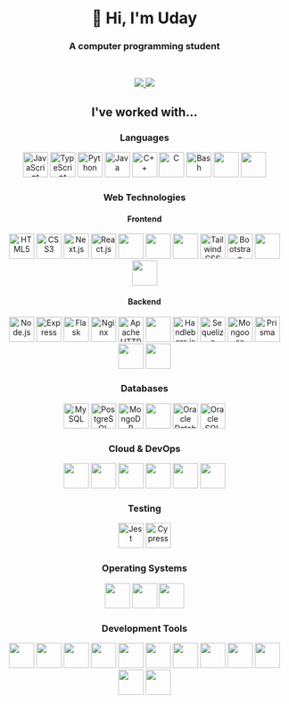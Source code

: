 <div align="center">
<h1>👋 Hi, I'm Uday </h1>
<h3>A computer programming student</h3>
<br />
<p>
  <a href="mailto:bc4w46yd7@mozmail.com">
  <img src="https://img.shields.io/badge/-E--Mail-EA4335?style=for-the-badge&logo=gmail&color=red&logoColor=white">
  </a>
  <a href="https://www.linkedin.com/in/uday-rana/">
  <img src="https://img.shields.io/badge/-LinkedIn-EA4335?style=for-the-badge&logo=linkedin&color=white&logoColor=blue">
  </a>
</p>

## I've worked with...

### Languages

<a href="https://developer.mozilla.org/en-US/docs/Web/JavaScript"><img src="https://cdn.jsdelivr.net/gh/devicons/devicon/icons/javascript/javascript-original.svg" title="JavaScript" height="45"/></a>
<a href="https://www.typescriptlang.org/"><img src="https://cdn.jsdelivr.net/gh/devicons/devicon/icons/typescript/typescript-original.svg" title="TypeScript" height="45"></a>
<a href="https://www.python.org/"><img src="https://cdn.jsdelivr.net/gh/devicons/devicon/icons/python/python-original.svg" title="Python" height="45"/></a>
<a href="https://dev.java/"><img src="https://cdn.jsdelivr.net/gh/devicons/devicon@latest/icons/java/java-original.svg" title="Java" height="45"/></a>
<a href="https://isocpp.org/"><img src="https://cdn.jsdelivr.net/gh/devicons/devicon/icons/cplusplus/cplusplus-original.svg" title="C++" height="45"/></a>
<a href="https://www.open-std.org/jtc1/sc22/wg14/"><img src="https://cdn.jsdelivr.net/gh/devicons/devicon/icons/c/c-original.svg" title="C" height="45"/></a>
<a href="https://www.gnu.org/software/bash/"><img src="https://cdn.jsdelivr.net/gh/devicons/devicon/icons/bash/bash-original.svg" title="Bash" height="45"/></a>
<img src="https://cdn.jsdelivr.net/gh/devicons/devicon@latest/icons/yaml/yaml-original.svg"  height="45"/>
<img src="https://cdn.jsdelivr.net/gh/devicons/devicon@latest/icons/markdown/markdown-original.svg"  height="45"/>

### Web Technologies

#### Frontend

<a href="https://developer.mozilla.org/en-US/docs/Web/HTML"><img src="https://cdn.jsdelivr.net/gh/devicons/devicon/icons/html5/html5-original.svg" title="HTML5" height="45"/></a>
<a href="https://developer.mozilla.org/en-US/docs/Web/CSS"><img src="https://cdn.jsdelivr.net/gh/devicons/devicon/icons/css3/css3-original.svg" title="CSS3" height="45"/></a>
<a href="https://nextjs.org/"><img src="https://cdn.jsdelivr.net/gh/devicons/devicon/icons/nextjs/nextjs-original.svg" title="Next.js" height="45"></a>
<a href="https://reactjs.org/"><img src="https://cdn.jsdelivr.net/gh/devicons/devicon/icons/react/react-original.svg" title="React.js" height="45"/></a>
<img src="https://cdn.jsdelivr.net/gh/devicons/devicon@latest/icons/angular/angular-original.svg"  height="45"/>
<img src="https://cdn.jsdelivr.net/gh/devicons/devicon@latest/icons/wordpress/wordpress-original.svg"  height="45"/>
<img src="https://cdn.jsdelivr.net/gh/devicons/devicon@latest/icons/streamlit/streamlit-original.svg"  height="45"/>
<a href="https://tailwindcss.com/"><img src="https://cdn.jsdelivr.net/gh/devicons/devicon/icons/tailwindcss/tailwindcss-original.svg" title="Tailwind CSS" height="45"/></a>
<a href="https://getbootstrap.com/"><img src="https://cdn.jsdelivr.net/gh/devicons/devicon/icons/bootstrap/bootstrap-original.svg" title="Bootstrap" height="45"/></a>
<img src="https://cdn.jsdelivr.net/gh/devicons/devicon@latest/icons/reactbootstrap/reactbootstrap-original.svg"  height="45"/>
<img src="https://cdn.jsdelivr.net/gh/devicons/devicon@latest/icons/readthedocs/readthedocs-original.svg"  height="45"/>

#### Backend

<a href="https://nodejs.org/en/"><img src="https://cdn.jsdelivr.net/gh/devicons/devicon/icons/nodejs/nodejs-plain.svg" title="Node.js" height="45"/></a>
<a href="https://expressjs.com/"><img src="https://cdn.jsdelivr.net/gh/devicons/devicon/icons/express/express-original.svg" title="Express" height="45"></a>
<a href="https://flask.palletsprojects.com/"><img src="https://cdn.jsdelivr.net/gh/devicons/devicon/icons/flask/flask-original.svg" height="45" title="Flask"/></a>
<a href="https://nginx.org/en/"><img src="https://cdn.jsdelivr.net/gh/devicons/devicon@latest/icons/nginx/nginx-original.svg" title="Nginx" height="45"></a>
<a href="https://httpd.apache.org/"><img src="https://cdn.jsdelivr.net/gh/devicons/devicon@latest/icons/apache/apache-original.svg" title="Apache HTTP Server" height="45"></a>
<img src="https://cdn.jsdelivr.net/gh/devicons/devicon@latest/icons/bun/bun-original.svg"  height="45"/>
<a href="https://handlebarsjs.com/"><img src="https://cdn.jsdelivr.net/gh/devicons/devicon/icons/handlebars/handlebars-original.svg" title="Handlebars.js" height="45"/></a>
<a href="https://sequelize.org/"><img src="https://cdn.jsdelivr.net/gh/devicons/devicon@latest/icons/sequelize/sequelize-original.svg" title="Sequelize" height="45"></a>
<a href="https://mongoosejs.com/"><img src="https://cdn.jsdelivr.net/gh/devicons/devicon@latest/icons/mongoose/mongoose-original.svg" title="Mongoose" height="45"></a>
<a href="https://www.prisma.io/"><img src="https://cdn.jsdelivr.net/gh/devicons/devicon@latest/icons/prisma/prisma-original.svg" title="Prisma" height="45"></a>
<img src="https://cdn.jsdelivr.net/gh/devicons/devicon@latest/icons/oauth/oauth-original.svg" height="45"/>
<img src="https://cdn.jsdelivr.net/gh/devicons/devicon@latest/icons/json/json-original.svg"  height="45"/>

### Databases

<a href="https://www.mysql.com/"><img src="https://cdn.jsdelivr.net/gh/devicons/devicon@latest/icons/mysql/mysql-original.svg" title="MySQL" height="45"/></a>
<a href="https://https://www.postgresql.org/"><img src="https://cdn.jsdelivr.net/gh/devicons/devicon/icons/postgresql/postgresql-original.svg" title="PostgreSQL" height="45"/></a> 
<a href="https://www.mongodb.com/"><img src="https://cdn.jsdelivr.net/gh/devicons/devicon/icons/mongodb/mongodb-plain.svg" title="MongoDB" height="45"/></a>
<img src="https://cdn.jsdelivr.net/gh/devicons/devicon@latest/icons/sqlite/sqlite-original.svg"  height="45"/>
<a href="https://developer.oracle.com/technologies/databases.html"><img src="https://cdn.jsdelivr.net/gh/devicons/devicon/icons/oracle/oracle-original.svg" title="Oracle Database" height="45"/></a>
<a href="https://www.oracle.com/ca-en/database/sqldeveloper/"><img src="https://cdn.jsdelivr.net/gh/devicons/devicon@latest/icons/sqldeveloper/sqldeveloper-original.svg" title="Oracle SQL Developer" height="45"/></a>

### Cloud & DevOps

<img src="https://cdn.jsdelivr.net/gh/devicons/devicon@latest/icons/amazonwebservices/amazonwebservices-original-wordmark.svg" height="45"/>
<img src="https://cdn.jsdelivr.net/gh/devicons/devicon@latest/icons/cloudflare/cloudflare-original.svg"  height="45"/>
<img src="https://cdn.jsdelivr.net/gh/devicons/devicon@latest/icons/docker/docker-plain.svg" height="45"/>
<img src="https://cdn.jsdelivr.net/gh/devicons/devicon@latest/icons/git/git-original.svg" height="45"/> 
<img src="https://cdn.jsdelivr.net/gh/devicons/devicon@latest/icons/github/github-original.svg" height="45"/>
<img src="https://cdn.jsdelivr.net/gh/devicons/devicon@latest/icons/githubactions/githubactions-original.svg" height="45"/>

### Testing

<a href="https://jestjs.io/"><img src="https://cdn.jsdelivr.net/gh/devicons/devicon/icons/jest/jest-plain.svg" height="45" title="Jest"/></a>
<a href="https://www.cypress.io" target="_blank" rel="noreferrer"><img src="https://cdn.jsdelivr.net/gh/devicons/devicon@latest/icons/cypressio/cypressio-original.svg" height="45" title="Cypress"/></a>

### Operating Systems

<img src="https://cdn.jsdelivr.net/gh/devicons/devicon@latest/icons/linux/linux-original.svg" height="45"/>
<img src="https://cdn.jsdelivr.net/gh/devicons/devicon@latest/icons/debian/debian-original.svg"  height="45"/>
<img src="https://cdn.jsdelivr.net/gh/devicons/devicon@latest/icons/ubuntu/ubuntu-original.svg"  height="45"/>

### Development Tools

<img src="https://cdn.jsdelivr.net/gh/devicons/devicon@latest/icons/vscode/vscode-original.svg"  height="45"/>
<img src="https://cdn.jsdelivr.net/gh/devicons/devicon@latest/icons/visualstudio/visualstudio-original.svg"  height="45"/>
<img src="https://cdn.jsdelivr.net/gh/devicons/devicon@latest/icons/intellij/intellij-original.svg"  height="45"/>
<img src="https://cdn.jsdelivr.net/gh/devicons/devicon@latest/icons/githubcodespaces/githubcodespaces-original.svg"  height="45"/>
<img src="https://cdn.jsdelivr.net/gh/devicons/devicon@latest/icons/babel/babel-original.svg"  height="45"/>
<img src="https://cdn.jsdelivr.net/gh/devicons/devicon@latest/icons/nodemon/nodemon-original.svg"  height="45"/>
<img src="https://cdn.jsdelivr.net/gh/devicons/devicon@latest/icons/npm/npm-original-wordmark.svg"  height="45"/>
<img src="https://cdn.jsdelivr.net/gh/devicons/devicon@latest/icons/postcss/postcss-original.svg"  height="45"/>
<img src="https://cdn.jsdelivr.net/gh/devicons/devicon@latest/icons/tortoisegit/tortoisegit-original.svg"  height="45"/>
<img src="https://cdn.jsdelivr.net/gh/devicons/devicon@latest/icons/yarn/yarn-original.svg"  height="45"/>
<img src="https://cdn.jsdelivr.net/gh/devicons/devicon@latest/icons/ssh/ssh-original.svg"  height="45"/>
<img src="https://cdn.jsdelivr.net/gh/devicons/devicon@latest/icons/putty/putty-original.svg" height="45"/>

</div>
<!--
**uday-rana/uday-rana** is a ✨ _special_ ✨ repository because its `README.md` (this file) appears on your GitHub profile.

Here are some ideas to get you started:

- 🔭 I’m currently working on ...
- 🌱 I’m currently learning ...
- 👯 I’m looking to collaborate on ...
- 🤔 I’m looking for help with ...
- 💬 Ask me about ...
- 📫 How to reach me: ...
- 😄 Pronouns: ...
- ⚡ Fun fact: ...
-->
